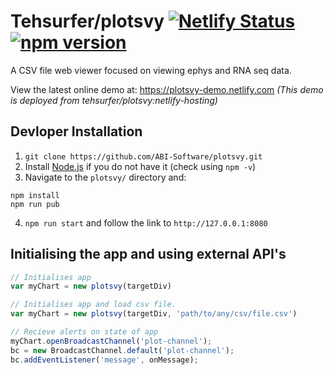 Tehsurfer/plotsvy
[![Netlify Status](https://api.netlify.com/api/v1/badges/a81b760a-7b4e-461a-9362-aab4104e2e97/deploy-status)](https://app.netlify.com/sites/plotsvy-demo/deploys)
[![npm version](https://badge.fury.io/js/plotsvy.svg)](https://badge.fury.io/js/plotsvy)
======
A CSV file web viewer focused on viewing ephys and RNA seq data.

View the latest online demo at:
https://plotsvy-demo.netlify.com
_(This demo is deployed from tehsurfer/plotsvy:netlify-hosting)_

Devloper Installation
------
1. `git clone https://github.com/ABI-Software/plotsvy.git`
2. Install [Node.js](https://nodejs.org/en/) if you do not have it (check using `npm -v`)
3. Navigate to the `plotsvy/` directory and: 
```
npm install
npm run pub
```
4. `npm run start` and follow the link to `http://127.0.0.1:8080`
    
Initialising the app and using external API's
-------
```javascript
// Initialises app
var myChart = new plotsvy(targetDiv)

// Initialises app and load csv file.
var myChart = new plotsvy(targetDiv, 'path/to/any/csv/file.csv')

// Recieve alerts on state of app
myChart.openBroadcastChannel('plot-channel');
bc = new BroadcastChannel.default('plot-channel');
bc.addEventListener('message', onMessage);
```


